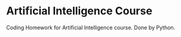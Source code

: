 # Artificial Intelligence Course
 Coding Homework for Artificial Intelligence course. Done by Python.
